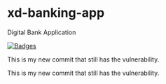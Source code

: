 # xd-banking-app

Digital Bank Application

[![Badges](https://demo.fianu.io/api/badges?project=fianulabs&repository=xd-banking-app)](https://demo.fianu.io/dbx/xd-banking-app)


This is my new commit that still has the vulnerability.

This is my new commit that still has the vulnerability.
